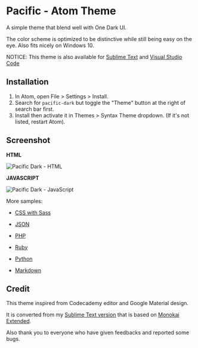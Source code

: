 # Pacific - Atom Theme

A simple theme that blend well with One Dark UI.

The color scheme is optimized to be distinctive while still being easy on the eye. Also fits nicely on Windows 10.

NOTICE: This theme is also available for [Sublime Text](https://github.com/hrsetyono/theme_pacific) and [Visual Studio Code](https://github.com/hrsetyono/pacific-vscode)

Installation
------------------

1. In Atom, open File > Settings > Install.
1. Search for `pacific-dark` but toggle the "Theme" button at the right of search bar first.
1. Install then activate it in Themes > Syntax Theme dropdown. (If it's not listed, restart Atom).

Screenshot
------------------

**HTML**

![Pacific Dark - HTML](https://raw.github.com/hrsetyono/cdn/master/pacific-atom/html.jpg)

**JAVASCRIPT**

![Pacific Dark - JavaScript](https://raw.github.com/hrsetyono/cdn/master/pacific-atom/javascript.jpg)

More samples:

- [CSS with Sass](https://raw.github.com/hrsetyono/cdn/master/pacific-atom/css.jpg)

- [JSON](https://raw.github.com/hrsetyono/cdn/master/pacific-atom/json.jpg)

- [PHP](https://raw.github.com/hrsetyono/cdn/master/pacific-atom/php.jpg)

- [Ruby](https://raw.github.com/hrsetyono/cdn/master/pacific-atom/ruby.jpg)

- [Python](https://raw.github.com/hrsetyono/cdn/master/pacific-atom/python.jpg)

- [Markdown](https://raw.github.com/hrsetyono/cdn/master/pacific-atom/markdown.jpg)

Credit
-------------------

This theme inspired from Codecademy editor and Google Material design.

It is converted from my [Sublime Text version](https://github.com/hrsetyono/theme_pacific) that is based on [Monokai Extended](https://github.com/jonschlinkert/sublime-monokai-extended).

Also thank you to everyone who have given feedbacks and reported some bugs.
